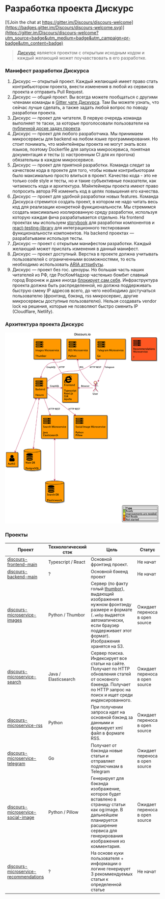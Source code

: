 # Разработка проекта Дискурс

[![Join the chat at https://gitter.im/Discours/discours-welcome](https://badges.gitter.im/Discours/discours-welcome.svg)](https://gitter.im/Discours/discours-welcome?utm_source=badge&utm_medium=badge&utm_campaign=pr-badge&utm_content=badge)

> [Дискурс](https://discours.io) является проектом с открытым исходным кодом и каждый желающий может поучавствовать в его разработке.

### Манифест разработки Дискурса

1. Дискурс — открытый проект. Каждый желающий имеет право стать контрибьютором проекта, внести изменения в любой из сервисов проекта и отправить Pull Request.
1. Дискурс — общий проект. Вы всегда можете пообщаться с другими членами команды в [Gitter чате Дискурса](https://gitter.im/Discours/discours-welcome). Там Вы можете узнать, что сейчас лучше сделать, а также задать любой вопрос по поводу разработки проекта. 
1. Дискурс — проект для читателя. В первую очередь команда выполняет те таски, за которые проголосовали пользователи на [публичной доске задач проекта]().
1. Дискурс — проект для любого разработчика. Мы принимаем микросервисы для backend на любом языке программирования. Но стоит понимать, что мэйнтейнеры проекта не могут знать всех языков, поэтому Dockerfile для запуска микросервиса, понятная документация и тесты (с настроенным CI для их прогона) обязательны в каждом микросервисе.
1. Дискурс — проект для приятной разработки. Команда следит за качеством кода в проекте для того, чтобы новым контрибьюторам было максимально просто влиться в проект. Качество кода - это не только code style и тесты, но и такие субъективные показатели, как читаемость кода и архитектура. Мэйнтейнеры проекта имеют право попросить автора PR изменить код в целях повышения его качества.
1. Дискурс — проект для удобной разработки новых features. Команда Дискурса стремится создать проект, в котором не надо читать весь код для реализации конкретной функциональности. Мы стремимся создать максимально изолированную среду разработки, используя которую каждая фича разрабатывается отдельно. На frontend проектах мы используем [storybook](https://storybook.js.org/) для разработки компонентов и [react-testing-library](https://testing-library.com/docs/react-testing-library/intro) для интеграционного тестирования функциональности компонентов. На backend проектах — разрабатываем используя тесты.
1. Дискурс — проект с открытым манифестом разработки. Каждый желающий может прислать изменения в данный манифест.
1. Дискурс — проект доступный. Верстка в проекте должна учитывать пользователей с ограниченными возможностями, то есть необходимо использовать [ARIA аттрибуты](https://developer.mozilla.org/en-US/docs/Web/Accessibility/ARIA).
1. Дискурс — проект без гос. цензуры. Но большая часть наших читателей из РФ, где РосКомНадзор частенько бомбит славный город Воронеж и даже иногда [блокирует сам себя](https://lenta.ru/news/2016/12/12/127001/). Инфраструктура проекта должна быть распределенной, но должна поддерживать быструю смену IP адресов всего, до чего необходимо достучаться пользователю (фронтэнд, бэкэнд, rss микросервис, другие микросервисы доступные пользователю). Нельзя создавать vendor lock на решения, которые не позволяют быстро сменить IP (Cloudflare, Netlify).

### Архитектура проекта Дискурс

![Архитектура](docs/diagrams/Architecture.puml.png)

### Проекты

Проект | Технологический стэк | Цель | Статус
------ | -------------------- | ---- | -----
[discours-frontend-main]() | Typescript / React | Основной фронтэнд проект. | Не начат
[discours-backend-main]() | ? | Основной бэкенд проект | Не начат
[discours-microservice-images]() | Python / Thumbor | Сервер (по факту голый [thumbor](https://github.com/thumbor/thumbor)), выдающий изображения в нужном фронтэнду размере и формате (`.webp` выдается автоматически, если браузер поддерживает этот формат). Изображения хранятся на S3. | Ожидает переноса в open source
[discours-microservice-search]() | Java / Elasticsearch | Сервер поиска. Индексирует все статьи на сайте. Получает по HTTP обновления статей от основного бэкенда. Получает по HTTP запрос на поиск и ищет среди индексированного. | Ожидает переноса в open source
[discours-microservice-rss]() | Python | При получении запроса идет на основной бэкэнд за данными и формирует xml файл в формате RSS. | Ожидает переноса в open source
[discours-microservice-telegram]() | Go | Получает от бэкэнда новые статьи и отправляет подписчикам в Telegram | Ожидает переноса в open source
[discours-microservice-social-image]() | Python / Pillow | Генерирует для бэкэнда изображение, которое будет вставлено в страницу статьи как og:image. В дальнейшем планируется расширение сервиса для генерирования изображения из комментария. | Ожидает переноса в open source
[discours-microservice-recommendations]() | ? | На основе куки пользователя + информации о логине генерирует 3 рекоммендуемых статьи к определенной статье | Не начат